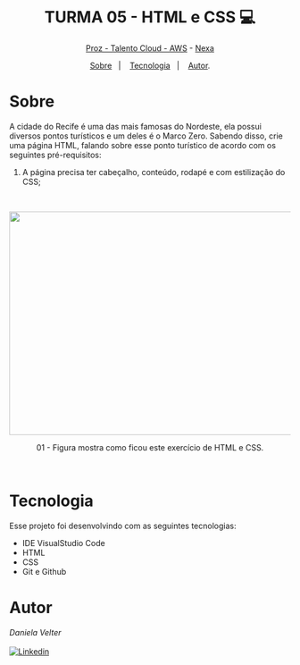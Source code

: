 <h1 align="center"> TURMA 05 -  HTML e CSS 💻 </h1>

<p align="center"> <a href="https://prozeducacao.com.br/" target="_blank">Proz - Talento Cloud - </a><a href="https://aws.amazon.com/pt/" target="_blank">AWS</a> - <a href="https://www.nexaresources.com/" target="_blank">Nexa</a> </p>

<p align="center">
<a href="#sobre">Sobre</a>&nbsp;&nbsp;&nbsp|&nbsp;&nbsp;&nbsp;
<a href="#tecnologia">Tecnologia</a>&nbsp;&nbsp;&nbsp|&nbsp;&nbsp;&nbsp;
<a href="#autor">Autor</a>.</p>

# Sobre

A cidade do Recife é uma das mais famosas do Nordeste, ela possui diversos pontos turísticos e um deles é o Marco Zero. Sabendo disso, crie uma página HTML, falando sobre esse ponto turístico de acordo com os seguintes pré-requisitos:

1.  A página precisa ter cabeçalho, conteúdo, rodapé e com estilização do CSS;

<br>

<p align="center">
<img src="img/Cabeçalho-site.png" height="400" width="800">
  <br>
      
 </p>
 <p align="center">
    01 - Figura mostra como ficou este exercício de HTML e CSS.
 </p>
<br>

# Tecnologia

Esse projeto foi desenvolvindo com as seguintes tecnologias:

- IDE VisualStudio Code
- HTML
- CSS
- Git e Github

# Autor

_Daniela Velter_
<br>
<br>
[![Linkedin](https://img.shields.io/badge/DANIELA-0077B5?style=for-the-badge&logo=linkedin&logoColor=white)](https://www.linkedin.com/in/daniela-velter-231485f/)
